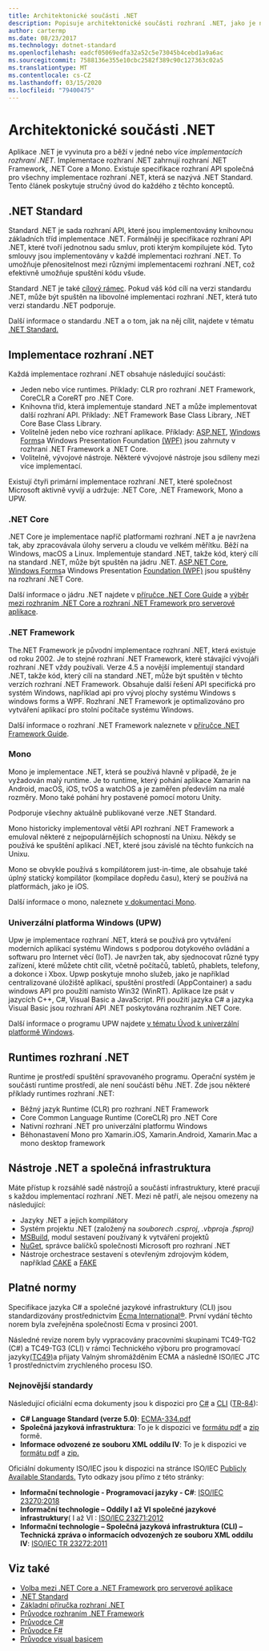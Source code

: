 ```yaml
---
title: Architektonické součásti .NET
description: Popisuje architektonické součásti rozhraní .NET, jako je například standard .NET, implementace .NET, runtimes .NET a nástroje.
author: cartermp
ms.date: 08/23/2017
ms.technology: dotnet-standard
ms.openlocfilehash: eadcf05069edfa32a52c5e73045b4cebd1a9a6ac
ms.sourcegitcommit: 7588136e355e10cbc2582f389c90c127363c02a5
ms.translationtype: MT
ms.contentlocale: cs-CZ
ms.lasthandoff: 03/15/2020
ms.locfileid: "79400475"
---
```

# <a name="net-architectural-components"></a>Architektonické součásti .NET

Aplikace .NET je vyvinuta pro a běží v jedné nebo více *implementacích rozhraní .NET*.  Implementace rozhraní .NET zahrnují rozhraní .NET Framework, .NET Core a Mono. Existuje specifikace rozhraní API společná pro všechny implementace rozhraní .NET, která se nazývá .NET Standard. Tento článek poskytuje stručný úvod do každého z těchto konceptů.

## <a name="net-standard"></a>.NET Standard

Standard .NET je sada rozhraní API, které jsou implementovány knihovnou základních tříd implementace .NET. Formálněji je specifikace rozhraní API .NET, které tvoří jednotnou sadu smluv, proti kterým kompilujete kód. Tyto smlouvy jsou implementovány v každé implementaci rozhraní .NET. To umožňuje přenositelnost mezi různými implementacemi rozhraní .NET, což efektivně umožňuje spuštění kódu všude.

Standard .NET je také [cílový rámec](glossary.md#target-framework). Pokud váš kód cílí na verzi standardu .NET, může být spuštěn na libovolné implementaci rozhraní .NET, která tuto verzi standardu .NET podporuje.

Další informace o standardu .NET a o tom, jak na něj cílit, najdete v tématu [.NET Standard.](net-standard.md)

## <a name="net-implementations"></a>Implementace rozhraní .NET

Každá implementace rozhraní .NET obsahuje následující součásti:

- Jeden nebo více runtimes. Příklady: CLR pro rozhraní .NET Framework, CoreCLR a CoreRT pro .NET Core.
- Knihovna tříd, která implementuje standard .NET a může implementovat další rozhraní API. Příklady: .NET Framework Base Class Library, .NET Core Base Class Library.
- Volitelně jeden nebo více rozhraní aplikace. Příklady: [ASP.NET](https://www.asp.net/), [Windows Forms](../framework/winforms/windows-forms-overview.md)a Windows Presentation Foundation [(WPF)](../framework/wpf/index.md) jsou zahrnuty v rozhraní .NET Framework a .NET Core.
- Volitelně, vývojové nástroje. Některé vývojové nástroje jsou sdíleny mezi více implementací.

Existují čtyři primární implementace rozhraní .NET, které společnost Microsoft aktivně vyvíjí a udržuje: .NET Core, .NET Framework, Mono a UPW.

### <a name="net-core"></a>.NET Core

.NET Core je implementace napříč platformami rozhraní .NET a je navržena tak, aby zpracovávala úlohy serveru a cloudu ve velkém měřítku. Běží na Windows, macOS a Linux. Implementuje standard .NET, takže kód, který cílí na standard .NET, může být spuštěn na jádru .NET. [ASP.NET Core](https://dotnet.microsoft.com/learn/aspnet/what-is-aspnet-core), [Windows Forms](../framework/winforms/windows-forms-overview.md)a Windows Presentation [Foundation (WPF)](../framework/wpf/index.md) jsou spuštěny na rozhraní .NET Core.

Další informace o jádru .NET najdete v [příručce .NET Core Guide](../core/index.md) a [výběr mezi rozhraním .NET Core a rozhraní .NET Framework pro serverové aplikace](choosing-core-framework-server.md).

### <a name="net-framework"></a>.NET Framework

The.NET Framework je původní implementace rozhraní .NET, která existuje od roku 2002. Je to stejné rozhraní .NET Framework, které stávající vývojáři rozhraní .NET vždy používali. Verze 4.5 a novější implementují standard .NET, takže kód, který cílí na standard .NET, může být spuštěn v těchto verzích rozhraní .NET Framework. Obsahuje další řešení API specifická pro systém Windows, například api pro vývoj plochy systému Windows s windows forms a WPF. Rozhraní .NET Framework je optimalizováno pro vytváření aplikací pro stolní počítače systému Windows.

Další informace o rozhraní .NET Framework naleznete v [příručce .NET Framework Guide](../framework/index.md).

### <a name="mono"></a>Mono

Mono je implementace .NET, která se používá hlavně v případě, že je vyžadován malý runtime. Je to runtime, který pohání aplikace Xamarin na Android, macOS, iOS, tvOS a watchOS a je zaměřen především na malé rozměry. Mono také pohání hry postavené pomocí motoru Unity.

Podporuje všechny aktuálně publikované verze .NET Standard.

Mono historicky implementoval větší API rozhraní .NET Framework a emuloval některé z nejpopulárnějších schopností na Unixu. Někdy se používá ke spuštění aplikací .NET, které jsou závislé na těchto funkcích na Unixu.

Mono se obvykle používá s kompilátorem just-in-time, ale obsahuje také úplný statický kompilátor (kompilace dopředu času), který se používá na platformách, jako je iOS.

Další informace o mono, naleznete [v dokumentaci Mono](https://www.mono-project.com/docs/).

### <a name="universal-windows-platform-uwp"></a>Univerzální platforma Windows (UPW)

Upw je implementace rozhraní .NET, která se používá pro vytváření moderních aplikací systému Windows s podporou dotykového ovládání a softwaru pro Internet věcí (IoT). Je navržen tak, aby sjednocovat různé typy zařízení, které můžete chtít cílit, včetně počítačů, tabletů, phablets, telefony, a dokonce i Xbox. Upwp poskytuje mnoho služeb, jako je například centralizované úložiště aplikací, spuštění prostředí (AppContainer) a sadu windows API pro použití namísto Win32 (WinRT). Aplikace lze psát v jazycích C++, C#, Visual Basic a JavaScript. Při použití jazyka C# a jazyka Visual Basic jsou rozhraní API .NET poskytována rozhraním .NET Core.

Další informace o programu UPW najdete [v tématu Úvod k univerzální platformě Windows](/windows/uwp/get-started/universal-application-platform-guide).

## <a name="net-runtimes"></a>Runtimes rozhraní .NET

Runtime je prostředí spuštění spravovaného programu. Operační systém je součástí runtime prostředí, ale není součástí běhu .NET. Zde jsou některé příklady runtimes rozhraní .NET:

- Běžný jazyk Runtime (CLR) pro rozhraní .NET Framework
- Core Common Language Runtime (CoreCLR) pro .NET Core
- Nativní rozhraní .NET pro univerzální platformu Windows
- Běhonastavení Mono pro Xamarin.iOS, Xamarin.Android, Xamarin.Mac a mono desktop framework

## <a name="net-tooling-and-common-infrastructure"></a>Nástroje .NET a společná infrastruktura

Máte přístup k rozsáhlé sadě nástrojů a součástí infrastruktury, které pracují s každou implementací rozhraní .NET. Mezi ně patří, ale nejsou omezeny na následující:

- Jazyky .NET a jejich kompilátory
- Systém projektu .NET (založený na *souborech .csproj*, *.vbproj*a *.fsproj)*
- [MSBuild](/visualstudio/msbuild/msbuild), modul sestavení používaný k vytváření projektů
- [NuGet](/nuget/), správce balíčků společnosti Microsoft pro rozhraní .NET
- Nástroje orchestrace sestavení s otevřeným zdrojovým kódem, například [CAKE](https://cakebuild.net/) a [FAKE](https://fake.build/)

## <a name="applicable-standards"></a>Platné normy

Specifikace jazyka C# a společné jazykové infrastruktury (CLI) jsou standardizovány prostřednictvím [Ecma International®](https://www.ecma-international.org/). První vydání těchto norem byla zveřejněna společností Ecma v prosinci 2001.

Následné revize norem byly vypracovány pracovními skupinami TC49-TG2 (C#) a TC49-TG3 (CLI) v rámci Technického výboru pro programovací jazyky[(TC49)](https://www.ecma-international.org/memento/tc49.htm)a přijaty Valným shromážděním ECMA a následně ISO/IEC JTC 1 prostřednictvím zrychleného procesu ISO.

### <a name="latest-standards"></a>Nejnovější standardy

Následující oficiální ecma dokumenty jsou k dispozici pro [C#](http://www.ecma-international.org/publications/standards/Ecma-334.htm) a [CLI](http://www.ecma-international.org/publications/standards/Ecma-335.htm) ([TR-84](http://www.ecma-international.org/publications/techreports/E-TR-084.htm)):

- **C# Language Standard (verze 5.0)**: [ECMA-334.pdf](https://www.ecma-international.org/publications/files/ECMA-ST/ECMA-334.pdf)
- **Společná jazyková infrastruktura**: To je k dispozici ve [formátu pdf](https://www.ecma-international.org/publications/files/ECMA-ST/ECMA-335.pdf) a [zip](https://www.ecma-international.org/publications/files/ECMA-ST/ECMA-335.zip) formě.
- **Informace odvozené ze souboru XML oddílu IV**: To je k dispozici ve [formátu pdf](https://www.ecma-international.org/publications/files/ECMA-TR/ECMA%20TR-084.pdf) a [zip.](https://www.ecma-international.org/publications/files/ECMA-TR/TR-084.zip)

Oficiální dokumenty ISO/IEC jsou k dispozici na stránce ISO/IEC [Publicly Available Standards.](https://standards.iso.org/ittf/PubliclyAvailableStandards/) Tyto odkazy jsou přímo z této stránky:

- **Informační technologie - Programovací jazyky - C#**: [ISO/IEC 23270:2018](https://standards.iso.org/ittf/PubliclyAvailableStandards/c075178_ISO_IEC_23270_2018.zip)
- **Informační technologie – Oddíly I až VI společné jazykové infrastruktury**( I až VI : [ISO/IEC 23271:2012](https://standards.iso.org/ittf/PubliclyAvailableStandards/c058046_ISO_IEC_23271_2012(E).zip)
- **Informační technologie – Společná jazyková infrastruktura (CLI) – Technická zpráva o informacích odvozených ze souboru XML oddílu IV**: [ISO/IEC TR 23272:2011](https://standards.iso.org/ittf/PubliclyAvailableStandards/c057955_ISO_IEC_TR_23272_2011.zip)

## <a name="see-also"></a>Viz také

- [Volba mezi .NET Core a .NET Framework pro serverové aplikace](choosing-core-framework-server.md)
- [.NET Standard](net-standard.md)
- [Základní příručka rozhraní .NET](../core/index.md)
- [Průvodce rozhraním .NET Framework](../framework/index.md)
- [Průvodce C#](../csharp/index.yml)
- [Průvodce F#](../fsharp/index.yml)
- [Průvodce visual basicem](../visual-basic/index.yml)
